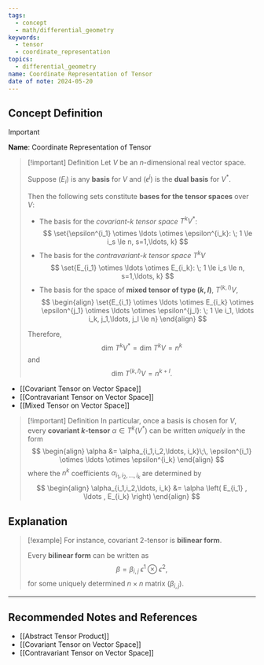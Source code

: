 ```yaml
---
tags:
  - concept
  - math/differential_geometry
keywords:
  - tensor
  - coordinate_representation
topics:
  - differential_geometry
name: Coordinate Representation of Tensor
date of note: 2024-05-20
---
```


## Concept Definition

>[!important]
>**Name**: Coordinate Representation of Tensor

>[!important] Definition
>Let $V$ be an $n$-dimensional real vector space. 
>
>Suppose $(E_i)$ is any **basis** for $V$ and $(\epsilon^{j})$ is the **dual basis** for $V^{*}$. 
>
>Then the following sets constitute **bases for the tensor spaces** over $V$:
>- The basis for the *covariant-$k$ tensor space* $T^{k}V^{*}$:
>  $$
>  \set{\epsilon^{i_1} \otimes \ldots \otimes \epsilon^{i_k}: \; 1 \le i_s \le n, s=1,\ldots, k}
> $$
>-  The basis for the *contravariant-$k$ tensor space* $T^{k}V$
> $$
> \set{E_{i_1} \otimes \ldots \otimes E_{i_k}: \; 1 \le i_s \le n, s=1,\ldots, k} 
> $$ 
>-  The basis for the space of **mixed tensor of type $(k,l)$**, $T^{(k, l)}V$,
>$$
> \begin{align}
> \set{E_{i_1} \otimes \ldots \otimes E_{i_k} \otimes \epsilon^{j_1} \otimes \ldots \otimes \epsilon^{j_l}: \; 1 \le i_1, \ldots i_k, j_1,\ldots, j_l \le n}
> \end{align}
>$$ 
>
>Therefore, $$\text{dim }T^{k}V^{*} = \text{dim }T^{k}V = n^{k}$$ and $$\text{dim }T^{(k, l)}V = n^{k + l}.$$

- [[Covariant Tensor on Vector Space]]
- [[Contravariant Tensor on Vector Space]]
- [[Mixed Tensor on Vector Space]]


>[!important] Definition
>In particular, once a basis is chosen for $V$, every **covariant $k$-tensor** $\alpha \in T^{k}(V^{*})$ can be written *uniquely* in the form
>$$
> \begin{align}
> \alpha &= \alpha_{i_1,i_2,\ldots, i_k}\;\, \epsilon^{i_1} \otimes \ldots \otimes \epsilon^{i_k}  
> \end{align}
>$$ 
> where the $n^k$ coefficients $\alpha_{i_1,i_2,\ldots, i_k}$ are determined by
>$$ 
> \begin{align}
> \alpha_{i_1,i_2,\ldots, i_k} &= \alpha \left( E_{i_1} , \ldots , E_{i_k} \right) 
> \end{align}
>$$ 



## Explanation


>[!example]
>For instance, covariant $2$-tensor is **bilinear form**. 
>
>Every **bilinear form** can be written as
> $$\beta = \beta_{i,j}\; \epsilon^1 \otimes \epsilon^2,$$ 
>for some uniquely determined $n\times n$ matrix $(\beta_{i,j})$.




-----------
##  Recommended Notes and References


- [[Abstract Tensor Product]]
- [[Covariant Tensor on Vector Space]]
- [[Contravariant Tensor on Vector Space]]


